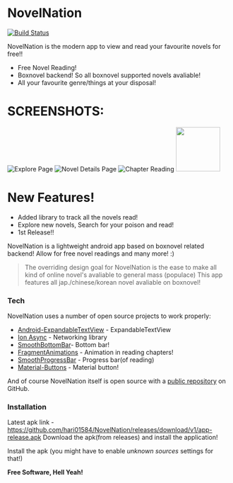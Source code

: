# NovelNation
[![Build Status](https://travis-ci.org/joemccann/dillinger.svg?branch=master)]()

NovelNation is the modern app to view and read your favourite novels for free!!
  - Free Novel Reading!
  - Boxnovel backend! So all boxnovel supported novels avaliable!
  - All your favourite genre/things at your disposal!

# SCREENSHOTS:
![Explore Page](https://lh3.googleusercontent.com/vsGj6YxSKwliqCG4b4yJp7kH28ybGKXD_37I_6BSvFJNmzlt_IUNhVL9O2z7atiy00o)
![Novel Details Page](https://lh3.googleusercontent.com/XK7XbS5ek_EEwBQtBigtP0QtjMeKwcS05WhmfwjWDlHDu4Qm2DW_GUV_WRdfKxY3pgw)
![Chapter Reading](https://lh3.googleusercontent.com/P9EsbIh9YJXtWliPlL1C_sYxvfidjS0eG6MfOjZN_tM9Bhjq5ORYfFWaGMNwm5o2m-g)
<img src="https://lh3.googleusercontent.com/vsGj6YxSKwliqCG4b4yJp7kH28ybGKXD_37I_6BSvFJNmzlt_IUNhVL9O2z7atiy00o" width="100" height="100">

# New Features!

  - Added library to track all the novels read!
  - Explore new novels, Search for your poison and read!
  - 1st Release!!


NovelNation is a lightweight android app based on boxnovel related backend! Allow for free novel readings and many more! :)

> The overriding design goal for NovelNation
> is the ease to make all kind of online
> novel's avaliable to general mass (populace)
> This app features all jap./chinese/korean
> novel avaliable on boxnovel!

### Tech

NovelNation uses a number of open source projects to work properly:

* [Android-ExpandableTextView](https://github.com/Blogcat/Android-ExpandableTextView) - ExpandableTextView
* [Ion Async](https://github.com/koush/ion) - Networking library
* [SmoothBottomBar](https://github.com/ibrahimsn98/SmoothBottomBar)- Bottom bar!
* [FragmentAnimations](https://github.com/kakajika/FragmentAnimations) - Animation in reading chapters!
* [SmoothProgressBar](https://github.com/castorflex/SmoothProgressBar) - Progress bar(of reading)
* [Material-Buttons](https://github.com/fabriciorod/material-buttons) - Material button!

And of course NovelNation itself is open source with a [public repository](https://github.com/hari01584/NovelNation)
 on GitHub.

### Installation
Latest apk link - https://github.com/hari01584/NovelNation/releases/download/v1/app-release.apk
Download the apk(from releases) and install the application!

Install the apk (you might have to enable *unknown sources* settings for that!)

**Free Software, Hell Yeah!**
